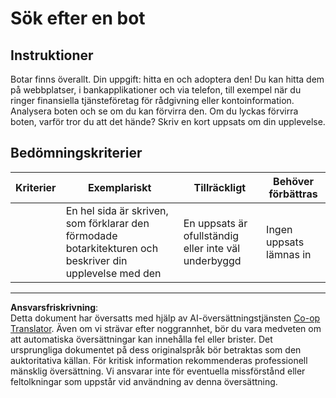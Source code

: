 <!--
CO_OP_TRANSLATOR_METADATA:
{
  "original_hash": "1d7583e8046dacbb0c056d5ba0a71b16",
  "translation_date": "2025-09-05T22:23:02+00:00",
  "source_file": "6-NLP/1-Introduction-to-NLP/assignment.md",
  "language_code": "sv"
}
-->
# Sök efter en bot

## Instruktioner

Botar finns överallt. Din uppgift: hitta en och adoptera den! Du kan hitta dem på webbplatser, i bankapplikationer och via telefon, till exempel när du ringer finansiella tjänsteföretag för rådgivning eller kontoinformation. Analysera boten och se om du kan förvirra den. Om du lyckas förvirra boten, varför tror du att det hände? Skriv en kort uppsats om din upplevelse.

## Bedömningskriterier

| Kriterier | Exemplariskt                                                                                                 | Tillräckligt                                 | Behöver förbättras    |
| --------- | ----------------------------------------------------------------------------------------------------------- | -------------------------------------------- | --------------------- |
|           | En hel sida är skriven, som förklarar den förmodade botarkitekturen och beskriver din upplevelse med den     | En uppsats är ofullständig eller inte väl underbyggd | Ingen uppsats lämnas in |

---

**Ansvarsfriskrivning**:  
Detta dokument har översatts med hjälp av AI-översättningstjänsten [Co-op Translator](https://github.com/Azure/co-op-translator). Även om vi strävar efter noggrannhet, bör du vara medveten om att automatiska översättningar kan innehålla fel eller brister. Det ursprungliga dokumentet på dess originalspråk bör betraktas som den auktoritativa källan. För kritisk information rekommenderas professionell mänsklig översättning. Vi ansvarar inte för eventuella missförstånd eller feltolkningar som uppstår vid användning av denna översättning.